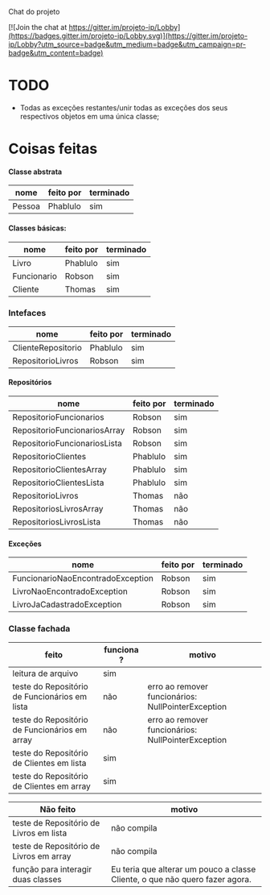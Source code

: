 Chat do projeto

[![Join the chat at https://gitter.im/projeto-ip/Lobby](https://badges.gitter.im/projeto-ip/Lobby.svg)](https://gitter.im/projeto-ip/Lobby?utm_source=badge&utm_medium=badge&utm_campaign=pr-badge&utm_content=badge)

# TODO #

- Todas as exceções restantes/unir todas as exceções dos seus respectivos objetos em uma única classe;

# Coisas feitas #

#### Classe abstrata ####

| nome | feito por | terminado
|------|-----------|----------|
| Pessoa | Phablulo | sim

#### Classes básicas: ####

| nome | feito por | terminado
|------|-----------|----------|
| Livro | Phablulo  | sim
| Funcionario | Robson | sim
| Cliente | Thomas | sim


### Intefaces ###

| nome | feito por | terminado
|------|-----------|-----------|
| ClienteRepositorio | Phablulo | sim
| RepositorioLivros | Robson | sim


#### Repositórios ####

| nome | feito por | terminado |
|------|-----------|-----------|
| RepositorioFuncionarios | Robson | sim
| RepositorioFuncionariosArray | Robson | sim
| RepositorioFuncionariosLista | Robson | sim
| RepositorioClientes | Phablulo | sim
| RepositorioClientesArray | Phablulo | sim
| RepositorioClientesLista | Phablulo | sim
| RepositorioLivros | Thomas | não
| RepositoriosLivrosArray | Thomas | não
| RepositoriosLivrosLista | Thomas | não

#### Exceções ####
| nome | feito por | terminado |
|------|-----------|-----------|
| FuncionarioNaoEncontradoException | Robson | sim
| LivroNaoEncontradoException | Robson | sim
| LivroJaCadastradoException | Robson | sim


### Classe fachada ###


| feito | funciona ? | motivo
|-------|------------|---------
| leitura de arquivo | sim |
| teste do Repositório de Funcionários em lista | não | erro ao remover funcionários: NullPointerException
| teste do Repositório de Funcionários em array | não | erro ao remover funcionários: NullPointerException
| teste do Repositório de Clientes em lista | sim |
| teste do Repositório de Clientes em array | sim |

| **Não** feito | motivo |
|---------------|--------|
| teste de Repositório de Livros em lista | não compila
| teste de Repositório de Livros em array | não compila
| função para interagir duas classes | Eu teria que alterar um pouco a classe Cliente, o que não quero fazer agora.